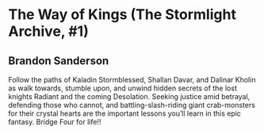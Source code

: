 # The Way of Kings (The Stormlight Archive, #1)
## Brandon Sanderson
Follow the paths of Kaladin Stormblessed, Shallan Davar, and Dalinar Kholin as walk towards, stumble upon, and unwind hidden secrets of the lost knights Radiant and the coming Desolation. Seeking justice amid betrayal, defending those who cannot, and battling-slash-riding giant crab-monsters for their crystal hearts are the important lessons you’ll learn in this epic fantasy. Bridge Four for life!!
